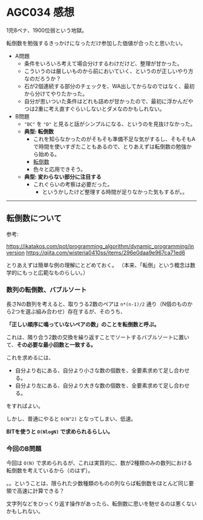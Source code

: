 # AGC034 感想

1完8ペナ、1900位弱という地獄。

転倒数を勉強するきっかけになっただけ参加した価値が合ったと思いたい。

- A問題
  - 条件をいろいろ考えて場合分けするわけだけど、整理が甘かった。
  - こういうのは厳しいものから前においていく、というのが正しいやり方なのだろうか？
  - 石が2個連続する部分のチェックを、WA出してからなのではなく、最初から分けてやりたかった。
  - 自分が思いついた条件はどれも詰めが甘かったので、最初に浮かんだやつは2重に考え直すぐらいしないとダメなのかもしれない。
- B問題
  - `"BC"` を `"D"` と見ると話がシンプルになる、というのを見抜けなかった。
  - **典型: 転倒数**
    - これを知らなかったのがそもそも準備不足な気がするし、そもそもAで時間を使いすぎたこともあるので、とりあえずは転倒数の勉強から始める。
    - [転倒数](https://ikatakos.com/pot/programming_algorithm/dynamic_programming/inversion)
    - 色々と応用できそう。
  - **典型: 変わらない部分に注目する**
    - これぐらいの考察は必要だった。
      - というかしたけど整理する時間が足りなかった気もするが。。

---

## 転倒数について

参考:

https://ikatakos.com/pot/programming_algorithm/dynamic_programming/inversion
https://qiita.com/wisteria0410ss/items/296e0daa9e967ca71ed6

とりあえずは簡単な例の理解にとどめておく。
（本来、「転倒」という概念は数学的にもっと広範なものらしい。）

### 数列の転倒数、バブルソート

長さNの数列を考えると、取りうる2数のペアは `n*(n-1)/2` 通り（N個のものから2つを選ぶ組み合わせ）存在するが、そのうち、

**「正しい順序に鳴っていないペアの数」のことを転倒数と呼ぶ。**

これは、隣り合う2数の交換を繰り返すことでソートするバブルソートに置いて、**その必要な最小回数と一致する。**

これを求めるには、

- 自分より右にある、自分より小さな数の個数を、全要素求めて足し合わせる。
- 自分より左にある、自分より大きな数の個数を、全要素求めて足し合わせる。

をすればよい。

しかし、普通にやると `O(N^2)` となってしまい、低速。

**BITを使うと `O(NlogN)` で求められるらしい。**

### 今回のB問題

今回は `O(N)` で求められるが、これは実質的に、数が2種類のみの数列における転倒数を考えているから（のはず）。

。。ということは、限られた少数種類のものの列ならば転倒数をほとんど同じ要領で高速に計算できる？

文字列などをひっくり返す操作があったら、転倒数に思いを馳せるのは悪くないかもしれない。

